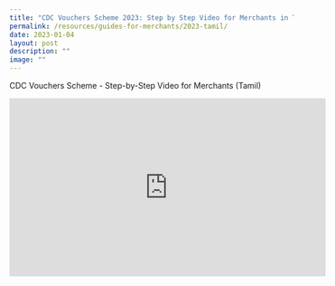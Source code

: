 ```yaml
---
title: "CDC Vouchers Scheme 2023: Step by Step Video for Merchants in Tamil"
permalink: /resources/guides-for-merchants/2023-tamil/
date: 2023-01-04
layout: post
description: ""
image: ""
---
```

CDC Vouchers Scheme - Step-by-Step Video for Merchants (Tamil)


<iframe width="560" height="315" src="https://www.youtube.com/embed/uiXY7I6Sevs" title="YouTube video player" frameborder="0" allow="accelerometer; autoplay; clipboard-write; encrypted-media; gyroscope; picture-in-picture" allowfullscreen></iframe>